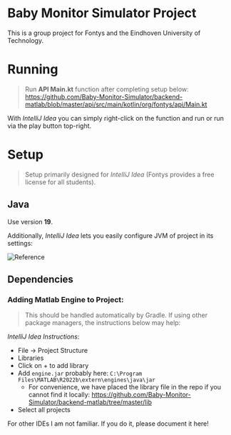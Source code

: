 # Baby Monitor Simulator Project
This is a group project for Fontys and the Eindhoven University of Technology.

# Running
> Run **API Main.kt** function after completing setup below: https://github.com/Baby-Monitor-Simulator/backend-matlab/blob/master/api/src/main/kotlin/org/fontys/api/Main.kt

With _IntelliJ Idea_ you can simply right-click on the function and run or run via the play button top-right.

# Setup
> Setup primarily designed for _IntelliJ Idea_ (Fontys provides a free license for all students).

## Java
Use version **19**.

Additionally, _IntelliJ Idea_ lets you easily configure JVM of project in its settings:

![Reference](https://github.com/Baby-Monitor-Simulator/backend-matlab/assets/83029234/71049199-7d4f-4a51-97df-860b9bec6c87)

## Dependencies
### Adding Matlab Engine to Project:
> This should be handled automatically by Gradle. If using other package managers, the instructions below may help:

_IntelliJ Idea Instructions_:
- File -> Project Structure
- Libraries
- Click on + to add library
- Add `engine.jar` probably here: `C:\Program Files\MATLAB\R2022b\extern\engines\java\jar`
  - For convenience, we have placed the library file in the repo if you cannot find it locally: https://github.com/Baby-Monitor-Simulator/backend-matlab/tree/master/lib  
- Select all projects

For other IDEs I am not familiar. If you do it, please document it here!
